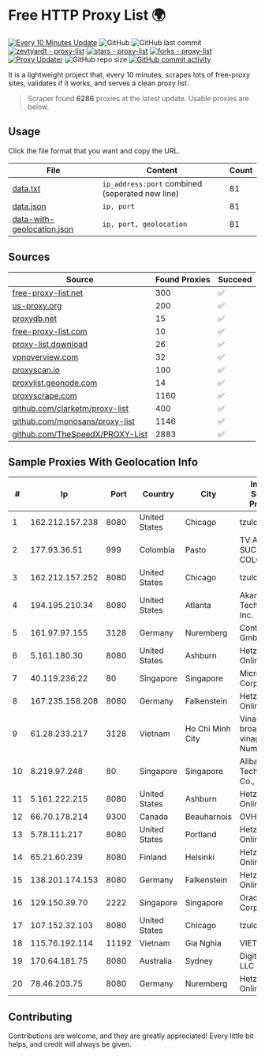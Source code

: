 
# Free HTTP Proxy List 🌍

[![Every 10 Minutes Update](https://github.com/mertguvencli/http-proxy-list/actions/workflows/main.yml/badge.svg?branch=main)](https://github.com/mertguvencli/http-proxy-list/actions/workflows/main.yml)
![GitHub](https://img.shields.io/github/license/mertguvencli/http-proxy-list)
![GitHub last commit](https://img.shields.io/github/last-commit/mertguvencli/http-proxy-list)
[![zevtyardt - proxy-list](https://img.shields.io/static/v1?label=zevtyardt&message=proxy-list&color=blue&logo=github)](https://github.com/zevtyardt/proxy-list "Go to GitHub repo")
[![stars - proxy-list](https://img.shields.io/github/stars/zevtyardt/proxy-list?style=social)](https://github.com/zevtyardt/proxy-list)
[![forks - proxy-list](https://img.shields.io/github/forks/zevtyardt/proxy-list?style=social)](https://github.com/zevtyardt/proxy-list)
[![Proxy Updater](https://github.com/zevtyardt/proxy-list/workflows/Proxy%20Updater/badge.svg)](https://github.com/zevtyardt/proxy-list/actions?query=workflow:"Proxy+Updater")
![GitHub repo size](https://img.shields.io/github/repo-size/zevtyardt/proxy-list)
[![GitHub commit activity](https://img.shields.io/github/commit-activity/m/zevtyardt/proxy-list?logo=commits)](https://github.com/zevtyardt/proxy-list/commits/main)

It is a lightweight project that, every 10 minutes, scrapes lots of free-proxy sites, validates if it works, and serves a clean proxy list.

> Scraper found **6286** proxies at the latest update. Usable proxies are below.

## Usage

Click the file format that you want and copy the URL.

|File|Content|Count|
|----|-------|-----|
|[data.txt](https://raw.githubusercontent.com/mertguvencli/http-proxy-list/main/proxy-list/data.txt)|`ip_address:port` combined (seperated new line)|81|
|[data.json](https://raw.githubusercontent.com/mertguvencli/http-proxy-list/main/proxy-list/data.json)|`ip, port`|81|
|[data-with-geolocation.json](https://raw.githubusercontent.com/mertguvencli/http-proxy-list/main/proxy-list/data-with-geolocation.json)|`ip, port, geolocation`|81|

## Sources

|Source|Found Proxies|Succeed|
|------|-------------|-------|
|[free-proxy-list.net](https://free-proxy-list.net)|300|✅|
|[us-proxy.org](https://www.us-proxy.org)|200|✅|
|[proxydb.net](http://proxydb.net)|15|✅|
|[free-proxy-list.com](https://free-proxy-list.com/?page=&port=&type%5B%5D=http&type%5B%5D=https&up_time=0&search=Search)|10|✅|
|[proxy-list.download](https://www.proxy-list.download/HTTP)|26|✅|
|[vpnoverview.com](https://vpnoverview.com/privacy/anonymous-browsing/free-proxy-servers)|32|✅|
|[proxyscan.io](https://www.proxyscan.io)|100|✅|
|[proxylist.geonode.com](https://proxylist.geonode.com/api/proxy-list?limit=300&page=1&sort_by=lastChecked&sort_type=desc&protocols=http,https)|14|✅|
|[proxyscrape.com](https://api.proxyscrape.com/v2/?request=displayproxies&protocol=http&timeout=10000&country=all&ssl=all&anonymity=all)|1160|✅|
|[github.com/clarketm/proxy-list](https://raw.githubusercontent.com/clarketm/proxy-list/master/proxy-list-raw.txt)|400|✅|
|[github.com/monosans/proxy-list](https://raw.githubusercontent.com/monosans/proxy-list/main/proxies/http.txt)|1146|✅|
|[github.com/TheSpeedX/PROXY-List](https://raw.githubusercontent.com/TheSpeedX/PROXY-List/master/http.txt)|2883|✅|


## Sample Proxies With Geolocation Info

|#|Ip|Port|Country|City|Internet Service Provider|
|-|--|----|-------|----|-------------------------|
|1|162.212.157.238|8080|United States|Chicago|tzulo, inc.|
|2|177.93.36.51|999|Colombia|Pasto|TV AZTECA SUCURSAL COLOMBIA|
|3|162.212.157.252|8080|United States|Chicago|tzulo, inc.|
|4|194.195.210.34|8080|United States|Atlanta|Akamai Technologies, Inc.|
|5|161.97.97.155|3128|Germany|Nuremberg|Contabo GmbH|
|6|5.161.180.30|8080|United States|Ashburn|Hetzner Online GmbH|
|7|40.119.236.22|80|Singapore|Singapore|Microsoft Corporation|
|8|167.235.158.208|8080|Germany|Falkenstein|Hetzner Online GmbH|
|9|61.28.233.217|3128|Vietnam|Ho Chi Minh City|Vinadata broadcast via vinagame AS Number|
|10|8.219.97.248|80|Singapore|Singapore|Alibaba (US) Technology Co., Ltd.|
|11|5.161.222.215|8080|United States|Ashburn|Hetzner Online GmbH|
|12|66.70.178.214|9300|Canada|Beauharnois|OVH SAS|
|13|5.78.111.217|8080|United States|Portland|Hetzner Online GmbH|
|14|65.21.60.239|8080|Finland|Helsinki|Hetzner Online GmbH|
|15|138.201.174.153|8080|Germany|Falkenstein|Hetzner Online GmbH|
|16|129.150.39.70|2222|Singapore|Singapore|Oracle Corporation|
|17|107.152.32.103|8080|United States|Chicago|tzulo, inc.|
|18|115.76.192.114|11192|Vietnam|Gia Nghia|VIETELGPRS|
|19|170.64.181.75|8080|Australia|Sydney|DigitalOcean, LLC|
|20|78.46.203.75|8080|Germany|Nuremberg|Hetzner Online GmbH|



## Contributing

Contributions are welcome, and they are greatly appreciated! Every
little bit helps, and credit will always be given.

